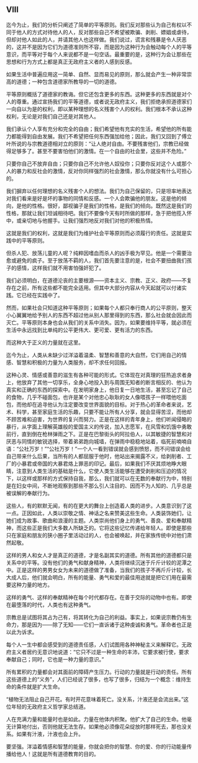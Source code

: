 ## VIII

迄今为止，我们的分析只阐述了简单的平等原则。我们反对那些认为自己有权以不同于他人的方式对待他人的人，反对那些自己不希望被欺骗、剥削、嫖娼或虐待，但却对他人如此的人，并请其他人也这样做。我们说过，谎言和残暴是令人厌恶的，这并不是因为它们为道德准则所不容，而是因为这种行为会触动每个人的平等意识，而平等对于每个人来说都不是一句空话。最重要的是，这种行为会让那些在思想和行为方式上都是真正无政府主义者的人感到反感。

如果生活中普遍应用这一简单、自然、显而易见的原则，那么就会产生一种非常崇高的道德；一种包含道德家所教导的一切的道德。

平等原则概括了道德家的教诲。但它还包含更多的东西。这种更多的东西就是对个人的尊重。通过宣扬我们的平等道德，或者说无政府主义，我们拒绝承担道德家们一向自以为是的权利，即以某种理想的名义残害个人的权利。我们根本不承认这种权利，无论是对我们自己还是对其他人。

我们承认个人享有充分和完全的自由；我们希望他有充实的生活，希望他的所有能力都能得到自由发展。我们不希望把任何东西强加给他；因此，我们又回到了傅立叶所说的与宗教道德相对立的原则：“让人绝对自由。不要残害他们，宗教已经做得足够多了。甚至不要害怕他们的激情。在一个自由的社会里，这些并不危险。”

只要你自己不放弃自由；只要你自己不允许他人奴役你；只要你反对这个人或那个人的暴力和反社会的激情，反对你同样强烈的社会激情，那么你就没有什么可担心的。

我们摒弃以任何理想的名义残害个人的想法。我们为自己保留的，只是坦率地表达对我们看来是好是坏的事物的同情和反感。一个人会欺骗他的朋友。这是他的倾向，是他的性格。很好，鄙视骗子是我们的性格，是我们的倾向。既然这是我们的性格，那就让我们坦诚相待吧。我们不要像今天有时所做的那样，急于把他揽入怀中，或亲切地与他握手。让我们强烈地反对我们对他的积极热情。

这就是我们的权利，这就是我们为维护社会平等原则而必须履行的责任。这就是实践中的平等原则。

但杀人犯、放荡儿童的人呢？纯粹因嗜血而杀人的凶手极为罕见。他是一个需要治愈或避免的疯子。至于放荡不羁的人，我们首先要注意的是，社会不要扭曲我们孩子的感情，这样我们就不用害怕强奸犯了。

我们必须明白，在道德沦丧的主要根源——资本主义、宗教、正义、政府——不复存在之前，所有这些都不能完全适用。但其中大部分内容从今天起就可以付诸实践。它已经在实践中了。

然而，如果社会只知道这种平等原则；如果每个人都只奉行商人的公平原则，整天小心翼翼地给予别人的东西不超过他从别人那里得到的东西，那么社会就会因此而灭亡。平等原则本身也会从我们的关系中消失。因为，如果要维持平等，就必须在生活中永远找到比单纯的公平更伟大、更可爱、更有活力的东西。

而这种大于正义的力量就在这里。

迄今为止，人类从未缺少过洋溢着温柔、智慧和善意的大自然，它们用自己的情感、智慧和积极的力量为人类服务，却不求任何回报。

这种心灵、情感或善意的滋生有各种可能的形式。它体现在对真理的狂热追求者身上，他放弃了其他一切享乐，全身心地投入到与周围无知者的断言相反的、他认为真实和正确的东西的探索中。在发明家身上，他日复一日地生活，甚至忘记了自己的食物，几乎不碰面包，也许是某个对他忠心耿耿的女人像喂孩子一样喂他吃面包，而他却在追寻他认为注定要改变世界面貌的目标。对于热心的革命者来说，艺术、科学，甚至家庭生活的乐趣，只要不能让所有人分享，就会显得苦涩，而他却不顾苦难和迫害，为世界的复兴而努力。正是在这样的青年身上，他们听闻侵略的暴行，从字面上理解英雄般的爱国主义的传说，加入志愿军，在风雪和饥饿中勇敢前行，直到倒在枪林弹雨之下。正是在巴黎街头的阿拉伯人，以其敏捷的智慧和对厌恶与同情的敏锐选择，带着弟弟跑向城墙，在弹雨中稳稳地站着，临死前喃喃自语：“公社万岁！”“公社万岁！”一个人一看到错误就会感到愤怒，而不问错误会给自己带来什么后果，当所有的人都屈服于他时，他站出来揭露不义，给剥削者、工厂的小暴君或帝国的大暴君烙上罪恶的印记。最后，如果我们不厌其烦地睁大眼睛，注意到人类生活的基础是什么，它使人类生活能够在遭受剥削和压迫的情况下，以这样或那样的方式保持自我，那么，我们就可以在无数的奉献行为中，特别是在妇女中间，不断地观察到那些不那么引人注目的、因而不为人知的、几乎总是被误解的奉献行为。

这些人，有的默默无闻，有的在更大的舞台上创造着人类的进步。人类意识到了这一点。正因如此，人类以崇敬之情、神话之名来赞美这些生命。人类装饰她们，让她们成为故事、歌曲和浪漫的主题。人类崇尚他们身上的勇气、善良、爱和奉献精神，而这些正是我们大多数人所缺乏的。它将这些记忆传递给年轻人。即使是那些只在家庭和朋友的狭小圈子里活动过的人，也会被唤起，并在家族传统中对他们肃然起敬。

这样的男人和女人才是真正的道德，才是名副其实的道德。所有其他的道德都只是关系中的平等。没有他们的勇气和献身精神，人类将继续沉迷于斤斤计较的泥潭之中。正是这样的男男女女为未来的道德做了准备，当我们的孩子不再斤斤计较，长大成人后，他们就会明白，所有的能量、勇气和爱的最佳用途就是把它们用在最需要这种力量的地方。

这样的勇气、这样的奉献精神在每个时代都存在。在善于交际的动物中也有。即使在最堕落的时代，人类也有这种勇气。

宗教总是试图将其占为己有，将其转化为自己的利益。事实上，如果说宗教仍有生命力，那是因为——除了无知——它们一直诉诸于这种虔诚和勇气。革命者也正是以此为诉求。

每个人一生中都会感受到的道德责任感，人们试图用各种神秘主义来解释它。无政府主义者居约无意识地说道：“它只不过是一种生命的丰沛，它要求被行使，要求奉献自己；同时，它也是一种力量的意识。”

所有累积的力量都会对其面前的障碍产生压力。行动的力量就是行动的责任。所有这些道德上的“义务”，人们已经说了很多，也写了很多，归结为一个概念：维持生命的条件就是扩大生命。

“植物无法阻止自己开花。有时开花意味着死亡。没关系，汁液还是会流出来。”这位年轻的无政府主义哲学家总结道。

人在充满力量和能量时也是如此。力量在他体内积聚。他扩大了自己的生命。他毫无计算地付出，否则他就无法生存。如果他必须像花朵绽放时那样死去，那也没关系。如果有汁液，汁液也会上升。

要坚强。洋溢着情感和智慧的能量，你就会把你的智慧、你的爱、你的行动能量传播给他人！这就是所有道德教育的目的。

